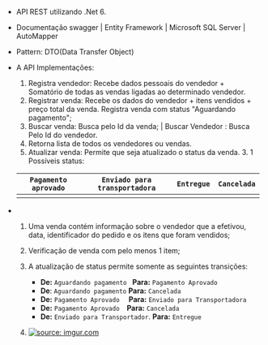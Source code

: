 - API REST utilizando .Net 6.
- Documentação swagger | Entity Framework | Microsoft SQL Server | AutoMapper
- Pattern: DTO(Data Transfer Object)
- A API Implementações: 

  1. Registra vendedor: Recebe dados pessoais do vendedor + Somatório de todas as vendas ligadas ao determinado vendedor. 
  2. Registrar venda: Recebe os dados do vendedor + itens vendidos + preço total da venda. Registra venda com status "Aguardando pagamento"; 
  3. Buscar venda: Busca pelo Id da venda; | Buscar Vendedor : Busca Pelo Id do vendedor.
  4. Retorna lista de todos os vendedores ou vendas.
  5. Atualizar venda: Permite que seja atualizado o status da venda.
     3. 1 Possíveis status: 

    | `Pagamento aprovado` | `Enviado para transportadora` | `Entregue` | `Cancelada` |
    | -------------------- | ----------------------------- | ---------- | ----------- |
    |                      |                               |            |             |

- 1. Uma venda contém informação sobre o vendedor que a efetivou, data, identificador do pedido e os itens que foram vendidos;
  2. Verificação de venda com pelo menos 1 item;
  3. A atualização de status permite somente as seguintes transições:

     - **De:** `Aguardando pagamento ` **Para:** `Pagamento Aprovado`
     - **De**: `Aguardando pagamento`  **Para:** `Cancelada`
     - **De:** `Pagamento Aprovado  ` **Para:** `Enviado para Transportadora`
     - **De:** `Pagamento Aprovado  `**Para:** `Cancelada`
     - **De:** `Enviado para Transportador`. **Para:** `Entregue`
  
  5. <a href="https://imgur.com/8cSxhAJ"><img src="https://i.imgur.com/8cSxhAJ.gif" title="source: imgur.com" /></a>
